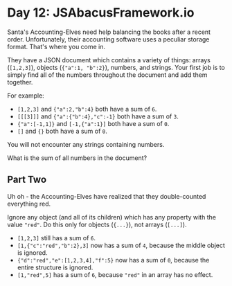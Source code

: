 # Day 12: JSAbacusFramework.io

Santa's Accounting-Elves need help balancing the books after a recent order.
Unfortunately, their accounting software uses a peculiar storage format. That's
where you come in.

They have a JSON document which contains a variety of things: arrays
(`[1,2,3]`), objects (`{"a":1, "b":2}`), numbers, and strings. Your first job
is to simply find all of the numbers throughout the document and add them
together.

For example:

- `[1,2,3]` and `{"a":2,"b":4}` both have a sum of `6`.
- `[[[3]]]` and `{"a":{"b":4},"c":-1}` both have a sum of `3`.
- `{"a":[-1,1]}` and `[-1,{"a":1}]` both have a sum of `0`.
- `[]` and `{}` both have a sum of `0`.

You will not encounter any strings containing numbers.

What is the sum of all numbers in the document?


## Part Two

Uh oh - the Accounting-Elves have realized that they double-counted everything
red.

Ignore any object (and all of its children) which has any property with the
value `"red"`. Do this only for objects (`{...}`), not arrays (`[...]`).

- `[1,2,3]` still has a sum of `6`.
- `[1,{"c":"red","b":2},3]` now has a sum of `4`, because the middle object is
  ignored.
- `{"d":"red","e":[1,2,3,4],"f":5}` now has a sum of `0`, because the entire
  structure is ignored.
- `[1,"red",5]` has a sum of `6`, because `"red"` in an array has no effect.
